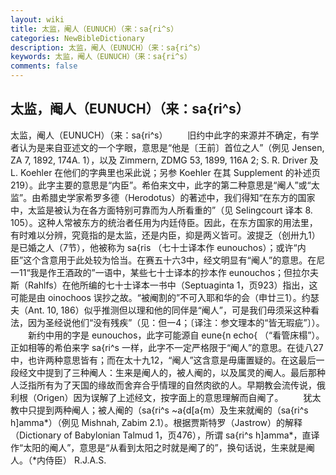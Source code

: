 ```yaml
---
layout: wiki
title: 太监，阉人（EUNUCH）（来：sa{ri^s）
categories: NewBibleDictionary
description: 太监，阉人（EUNUCH）（来：sa{ri^s）
keywords: 太监，阉人（EUNUCH）（来：sa{ri^s）
comments: false
---
```


## 太监，阉人（EUNUCH）（来：sa{ri^s）



太监，阉人（EUNUCH）（来：sa{ri^s）
　　旧约中此字的来源并不确定，有学者认为是来自亚述文的一个字眼，意思是“他是〔王前〕首位之人”（例见 Jensen, ZA 7, 1892, 174A. 1），以及 Zimmern, ZDMG 53, 1899, 116A 2; S. R. Driver 及 L. Koehler 在他们的字典里也采此说；另参 Koehler 在其 Supplement 的补述页219）。此字主要的意思是“内臣”。希伯来文中，此字的第二种意思是“阉人”或“太监”。由希腊史学家希罗多德（Herodotus）的著述中，我们得知“在东方的国家中，太监是被认为在各方面特别可靠而为人所看重的”（见 Selingcourt 译本 8. 105）。这种人常被东方的统治者任用为内廷侍臣。因此，在东方国家的用法里，有时难以分辨，究竟指的是太监，还是内臣，抑是两义皆可。波提乏（创卅九1）是已婚之人（7节），他被称为 sa{ris （七十士译本作 eunouchos）；或许“内臣”这个含意用于此处较为恰当。在赛五十六3中，经文明显有“阉人”的意思。在尼一11“我是作王酒政的”一语中，某些七十士译本的抄本作 eunouchos；但拉尔夫斯（Rahlfs）在他所编的七十士译本一书中（Septuaginta 1，页923）指出，这可能是由 oinochoos 误抄之故。“被阉割的”不可入耶和华的会（申廿三1）。约瑟夫（Ant.
10, 186）似乎推测但以理和他的同伴是“阉人”，可是我们毋须采这种看法，因为圣经说他们“没有残疾”（见：但一4；〔译注：参文理本的“皆无瑕疵”〕）。
　　新约中用的字是 eunouchos，此字可能源自 eune{n echo{ （“看管床榻”）。正如相等的希伯来字 sa{ri^s 一样，此字不一定严格限于“阉人”的意思。在徒八27中，也许两种意思皆有；而在太十九12，“阉人”这含意是毋庸置疑的。在这最后一段经文中提到了三种阉人：生来是阉人的，被人阉的，以及属灵的阉人。最后那种人泛指所有为了天国的缘故而舍弃合乎情理的自然肉欲的人。早期教会流传说，俄利根（Origen）因为误解了上述经文，按字面上的意思理解而自阉了。
　　犹太教中只提到两种阉人；被人阉的（sa{ri^s ~a{d[a{m）及生来就阉的（sa{ri^s h]amma*）（例见 Mishnah, Zabim 2.1）。根据贾斯特罗（Jastrow）的解释（Dictionary of Babylonian Talmud 1，页476），所谓 sa{ri^s h]amma*，直译作“太阳的阉人”，意思是“从看到太阳之时就是阉了的”，换句话说，生来就是阉人。（*内侍臣）
R.J.A.S.




